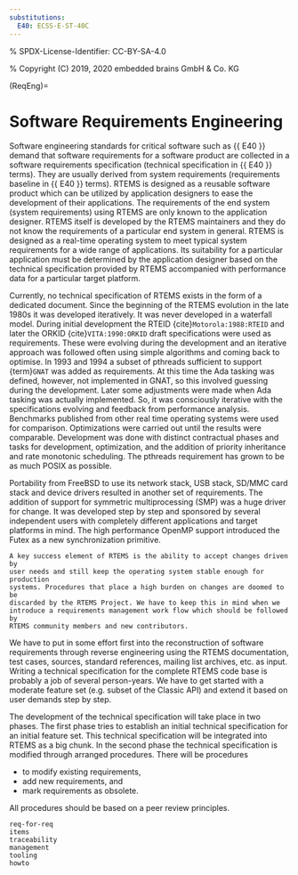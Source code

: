 ```yaml
---
substitutions:
  E40: ECSS-E-ST-40C
---
```


% SPDX-License-Identifier: CC-BY-SA-4.0

% Copyright (C) 2019, 2020 embedded brains GmbH & Co. KG

(ReqEng)=

# Software Requirements Engineering

Software engineering standards for critical software such as {{ E40 }} demand that
software requirements for a software product are collected in a software
requirements specification (technical specification in {{ E40 }} terms). They are
usually derived from system requirements (requirements baseline in {{ E40 }}
terms). RTEMS is designed as a reusable software product which can be utilized
by application designers to ease the development of their applications. The
requirements of the end system (system requirements) using RTEMS are only known
to the application designer. RTEMS itself is developed by the RTEMS
maintainers and they do not know the requirements of a particular end system in
general. RTEMS is designed as a real-time operating system to meet typical
system requirements for a wide range of applications. Its suitability for a
particular application must be determined by the application designer based on
the technical specification provided by RTEMS accompanied with performance data
for a particular target platform.

Currently, no technical specification of RTEMS exists in the form of a
dedicated document. Since the beginning of the RTEMS evolution in the late
1980s it was developed iteratively. It was never developed in a waterfall
model. During initial development the RTEID {cite}`Motorola:1988:RTEID` and
later the ORKID {cite}`VITA:1990:ORKID` draft specifications were used as
requirements. These were evolving during the development and an iterative
approach was followed often using simple algorithms and coming back to
optimise. In 1993 and 1994 a subset of pthreads sufficient to support
{term}`GNAT` was added as requirements. At this time the Ada tasking was
defined, however, not implemented in GNAT, so this involved guessing during the
development. Later some adjustments were made when Ada tasking was actually
implemented. So, it was consciously iterative with the specifications evolving
and feedback from performance analysis. Benchmarks published from other real
time operating systems were used for comparison. Optimizations were carried
out until the results were comparable. Development was done with distinct
contractual phases and tasks for development, optimization, and the addition of
priority inheritance and rate monotonic scheduling. The pthreads requirement
has grown to be as much POSIX as possible.

Portability from FreeBSD to use its network stack, USB stack, SD/MMC card stack
and device drivers resulted in another set of requirements. The addition of
support for symmetric multiprocessing (SMP) was a huge driver for change. It
was developed step by step and sponsored by several independent users with
completely different applications and target platforms in mind. The high
performance OpenMP support introduced the Futex as a new synchronization
primitive.

```{topic} Guidance
A key success element of RTEMS is the ability to accept changes driven by
user needs and still keep the operating system stable enough for production
systems. Procedures that place a high burden on changes are doomed to be
discarded by the RTEMS Project. We have to keep this in mind when we
introduce a requirements management work flow which should be followed by
RTEMS community members and new contributors.
```

We have to put in some effort first into the reconstruction of software
requirements through reverse engineering using the RTEMS documentation, test
cases, sources, standard references, mailing list archives, etc. as input.
Writing a technical specification for the complete RTEMS code base is probably
a job of several person-years. We have to get started with a moderate feature
set (e.g. subset of the Classic API) and extend it based on user demands step
by step.

The development of the technical specification will take place in two phases.
The first phase tries to establish an initial technical specification for an
initial feature set. This technical specification will be integrated into
RTEMS as a big chunk. In the second phase the technical specification is
modified through arranged procedures. There will be procedures

- to modify existing requirements,
- add new requirements, and
- mark requirements as obsolete.

All procedures should be based on a peer review principles.

```{toctree}
req-for-req
items
traceability
management
tooling
howto
```

